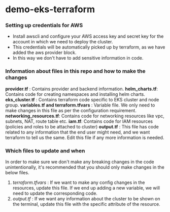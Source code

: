 # demo-eks-terraform

### Setting up credentials for AWS
- Install awscli and configure your AWS access key and secret key for the account in which we need to deploy the cluster.
- This credentials will be automatically picked up by terraform, as we have added the aws provider block.
- In this way we don't have to add sensitive information in code.

### Information about files in this repo and how to make the changes

**provider.tf** : Contains provider and backend information.
**helm_charts.tf**: Contains code for creating namespaces and installing helm charts.
**eks_cluster.tf** : Contains terraform code specific to EKS cluster and node group.
**variables.tf and terraform.tfvars** : Variable file. We only need to make changes in this file as per the configuration requirement. 
**networking_resources.tf**: Contains code for networking resources like vpc, subnets, NAT, route table etc.
**iam.tf**: Contains code for IAM resources (policies and roles to be attached to cluster)
**output.tf** : This file has code related to any information that the end user might need, and we want terraform to tell us the same. Edit this file if any more information is needed.


### Which files to update and when
In order to make sure we don't make any breaking changes in the code unintentionally, it's recommended that you should only make changes in the below files.
1. *terraform.tfvars* : If we want to make any config changes in the resources, update this file. If we end up adding a new variable, we will need to update the corresponding code.
2. *output.tf* : If we want any information about the cluster to be shown on the terminal, update this file with the specific attribute of the resource.


